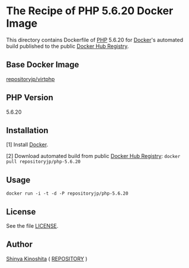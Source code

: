 # The Recipe of PHP 5.6.20 Docker Image

This directory contains Dockerfile of [PHP](http://php.net/) 5.6.20 for [Docker](https://www.docker.com/)'s automated build published to the public [Docker Hub Registry](https://hub.docker.com/).

## Base Docker Image

[repositoryjp/virtphp](https://hub.docker.com/r/repositoryjp/virtphp/)

## PHP Version

5.6.20

## Installation

[1] Install [Docker](https://www.docker.com/).

[2] Download automated build from public [Docker Hub Registry](https://hub.docker.com/): `docker pull repositoryjp/php-5.6.20`

## Usage

```
docker run -i -t -d -P repositoryjp/php-5.6.20
```

## License

See the file [LICENSE](../../../LICENSE).

## Author

[Shinya Kinoshita](http://www.shinyakinoshita.com) ( [REPOSITORY](http://www.repositories.jp) )
